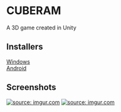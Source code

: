 # CUBERAM
A 3D game created in Unity

## Installers
<a href="http://www.mediafire.com/file/jkccolvevk47bm4/CUBERAM_setup_%2528x86%2529.exe/file"/>Windows</a><br>
<a href="http://www.mediafire.com/file/nipauc7yo9u993i/CUBERAM.apk/file"/>Android</a>
## Screenshots
<a href="https://imgur.com/i6kzSD7"><img src="https://i.imgur.com/i6kzSD7.png" title="source: imgur.com" /></a>
<a href="https://imgur.com/2n5ZKWU"><img src="https://i.imgur.com/2n5ZKWU.png" title="source: imgur.com" /></a>
